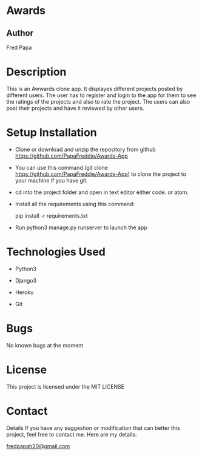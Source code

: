 # Awards
## Author
Fred Papa

# Description
This is an Awwards clone app. It displayes different projects posted by different users. The user has to register and login to the app for them to see the ratings of the projects and also to rate the project. The users can also post their projects and have it reviewed by other users. 

# Setup Installation
- Clone or download and unzip the repository from github https://github.com/PapaFreddie/Awards-App

- You can use this command (git clone https://github.com/PapaFreddie/Awards-App) to clone the project to your machine if you have git.

- cd into the project folder and open in text editor either code. or atom.

- Install all the requirements using this command:

  pip install -r requirements.txt

- Run python3 manage.py runserver to launch the app

# Technologies Used
- Python3

- Django3

- Heroku

- Git

# Bugs
No known bugs at the moment

# License
 This project is licensed under the MIT LICENSE

# Contact 
Details If you have any suggestion or modification that can better this project, feel free to contact me. Here are my details:

fredpapah20@gmail.com